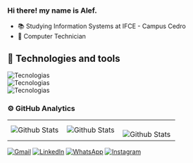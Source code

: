
### Hi there! my name is Alef.
- 📚 Studying Information Systems at IFCE - Campus Cedro
- 💼 Computer Technician

## 🚀 Technologies and tools
![Tecnologias](https://skillicons.dev/icons?i=java,spring,maven,postgres,mysql)
<br>
![Tecnologias](https://skillicons.dev/icons?i=git,github,docker,idea,vscode)
<br>
![Tecnologias](https://skillicons.dev/icons?i=html,css,js,react)
### ⚙️ GitHub Analytics

<table>
  <tr>
    <td>
      <img
        align="left"
        src="https://github-readme-stats.vercel.app/api?username=alefmoreira&theme=dark&hide_border=false&include_all_commits=true"
        alt="Github Stats"
      />
    </td>
    <td>
      <img
        align="left"
        src="https://github-readme-stats.vercel.app/api/top-langs/?username=alefmoreira&theme=dark&hide_border=false&include_all_commits=true&count_private=true&layout=compact"
        alt="Github Stats"
      />
    </td>
    <td>
      <br />
      <img
        align="left"
        src="https://github-readme-streak-stats.herokuapp.com/?user=alefmoreira&theme=dark&hide_border=false"
        alt="Github Stats"
      />
    </td>
  </tr>
</table>





<p align="left">
  <a href="#" title="Gmail">
  <img src="https://img.shields.io/badge/-Gmail-FF0000?style=flat-square&labelColor=FF0000&logo=gmail&logoColor=white&link=alefgouveia17@gmail.com" alt="Gmail"/></a>
  <a href="#" title="LinkedIn">
  <img src="https://img.shields.io/badge/-Linkedin-0e76a8?style=flat-square&logo=Linkedin&logoColor=white&link=www.linkedin.com/in/alefmoreira77" alt="LinkedIn"/></a>
  <a href="#" title="WhatsApp">
  <img src="https://img.shields.io/badge/-WhatsApp-25d366?style=flat-square&labelColor=25d366&logo=whatsapp&logoColor=white&link=https://wa.me/998419658" alt="WhatsApp"/></a>
  <a href="#" title="Instagram">
  <img src="https://img.shields.io/badge/-Instagram-DF0174?style=flat-square&labelColor=DF0174&logo=instagram&logoColor=white&link=https://www.instagram.com/alefmoreiira" alt="Instagram"/></a>
</p>
 
